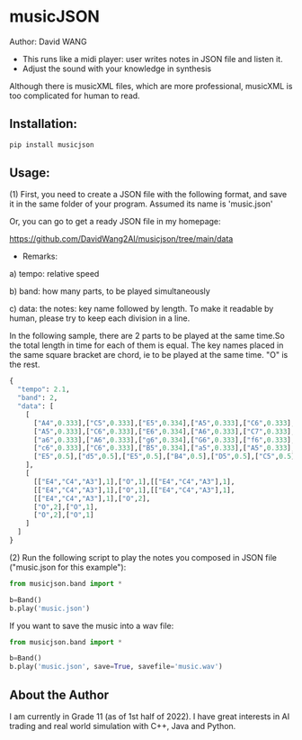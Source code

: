 # musicJSON

Author: David WANG

- This runs like a midi player: user writes notes in JSON file and listen it.
- Adjust the sound with your knowledge in synthesis

Although there is musicXML files, which are more professional, musicXML is too complicated for human to read.
## Installation:
```bash
pip install musicjson
```

## Usage:
(1) First, you need to create a JSON file with the following format, and save it in the same folder of your program. Assumed its name is 'music.json'

Or, you can go to get a ready JSON file in my homepage:

https://github.com/DavidWang2AI/musicjson/tree/main/data

* Remarks:

 a) tempo: relative speed

 b) band: how many parts, to be played simultaneously

 c) data: the notes: key name followed by length. To make it readable by human, please try to keep each division in a line.

In the following sample, there are 2 parts to be played at the same time.So the total length in time for each of them is equal.
The key names placed in the same square bracket are chord, ie to be played at the same time.
"O" is the rest.

```python
{
  "tempo": 2.1,
  "band": 2,
  "data": [
    [
      ["A4",0.333],["C5",0.333],["E5",0.334],["A5",0.333],["C6",0.333],["E6",0.334],["D6",0.333],["C6",0.333],["B5",0.334],
      ["A5",0.333],["C6",0.333],["E6",0.334],["A6",0.333],["C7",0.333],["E7",0.334],["D7",0.333],["C7",0.333],["B6",0.334],
      ["a6",0.333],["A6",0.333],["g6",0.334],["G6",0.333],["f6",0.333],["F6",0.334],["E6",0.333],["d6",0.333],["D6",0.334],
      ["c6",0.333],["C6",0.333],["B5",0.334],["a5",0.333],["A5",0.333],["g5",0.334],["G5",0.333],["f5",0.333],["F5",0.334],
      ["E5",0.5],["d5",0.5],["E5",0.5],["B4",0.5],["D5",0.5],["C5",0.5]
    ],
    [
      [["E4","C4","A3"],1],["O",1],[["E4","C4","A3"],1],
      [["E4","C4","A3"],1],["O",1],[["E4","C4","A3"],1],
      [["E4","C4","A3"],1],["O",2],
      ["O",2],["O",1],
      ["O",2],["O",1]
    ]
  ]
}
```

(2) Run the following script to play the notes you composed in JSON file ("music.json for this example"):

```python
from musicjson.band import *

b=Band()
b.play('music.json')
```

If you want to save the music into a wav file:
```python
from musicjson.band import *

b=Band()
b.play('music.json', save=True, savefile='music.wav')
```

## About the Author
I am currently in Grade 11 (as of 1st half of 2022). I have great interests in AI trading and real world simulation with C++, Java and Python. 